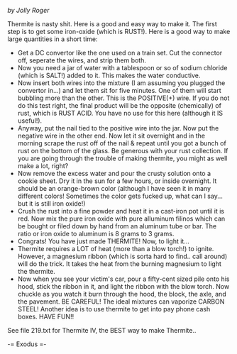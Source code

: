 _by Jolly Roger_

Thermite is nasty shit. Here is a good and easy way to make it. 
The first step is to get some iron-oxide (which is RUST!). Here is 
a good way to make large quantities in a short time:

- Get a DC convertor like the one used on a train set. Cut the 
connector off, seperate the wires, and strip them both.
- Now you need a jar of water with a tablespoon or so of sodium 
chloride (which is SALT!) added to it. This makes the water 
conductive.
- Now insert both wires into the mixture (I am assuming you 
plugged the convertor in...) and let them sit for five minutes. 
One of them will start bubbling more than the other. This is the 
POSITIVE(+) wire. If you do not do this test right, the final 
product will be the opposite (chemically) of rust, which is RUST 
ACID. You have no use for this here (although it IS useful!).
- Anyway, put the nail tied to the positive wire into the jar. Now 
put the negative wire in the other end. Now let it sit overnight 
and in the morning scrape the rust off of the nail & repeat until 
you got a bunch of rust on the bottom of the glass. Be generous 
with your rust collection. If you are going through the trouble of 
making thermite, you might as well make a lot, right?
- Now remove the excess water and pour the crusty solution onto a 
cookie sheet. Dry it in the sun for a few hours, or inside 
overnight. It should be an orange-brown color (although I have 
seen it in many different colors! Sometimes the color gets fucked 
up, what can I say... but it is still iron oxide!)
- Crush the rust into a fine powder and heat it in a cast-iron pot 
until it is red. Now mix the pure iron oxide with pure alluminum 
filinos which can be bought or filed down by hand from an aluminum 
tube or bar. The ratio or iron oxide to aluminum is 8 grams to 3 
grams.
- Congrats! You have just made THERMITE! Now, to light it...
- Thermite requires a LOT of heat (more than a blow torch!) to 
ignite. However, a magnesium ribbon (which is sorta hard to find.. 
call around) will do the trick.  It takes the heat from the 
burning magnesium to light the thermite.
- Now when you see your victim's car, pour a fifty-cent sized pile 
onto his hood, stick the ribbon in it, and light the ribbon with 
the blow torch. Now chuckle as you watch it burn through the hood, 
the block, the axle, and the pavement. BE CAREFUL! The ideal 
mixtures can vaporize CARBON STEEL! Another idea is to use 
thermite to get into pay phone cash boxes. HAVE FUN!! 

See file 219.txt for Thermite IV, the BEST way to make Thermite..

-= Exodus =-